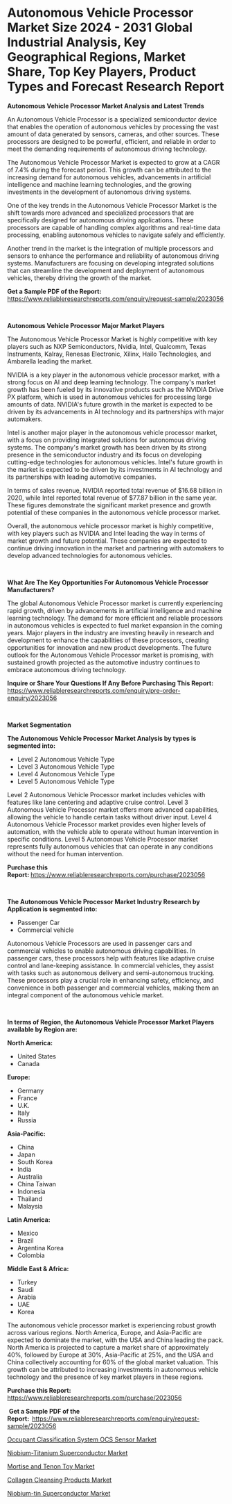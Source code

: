<p><h1>Autonomous Vehicle Processor Market Size 2024 - 2031 Global Industrial Analysis, Key Geographical Regions, Market Share, Top Key Players, Product Types and Forecast Research Report</h1></p><p><strong>Autonomous Vehicle Processor Market Analysis and Latest Trends</strong></p>
<p><p>An Autonomous Vehicle Processor is a specialized semiconductor device that enables the operation of autonomous vehicles by processing the vast amount of data generated by sensors, cameras, and other sources. These processors are designed to be powerful, efficient, and reliable in order to meet the demanding requirements of autonomous driving technology.</p><p>The Autonomous Vehicle Processor Market is expected to grow at a CAGR of 7.4% during the forecast period. This growth can be attributed to the increasing demand for autonomous vehicles, advancements in artificial intelligence and machine learning technologies, and the growing investments in the development of autonomous driving systems.</p><p>One of the key trends in the Autonomous Vehicle Processor Market is the shift towards more advanced and specialized processors that are specifically designed for autonomous driving applications. These processors are capable of handling complex algorithms and real-time data processing, enabling autonomous vehicles to navigate safely and efficiently.</p><p>Another trend in the market is the integration of multiple processors and sensors to enhance the performance and reliability of autonomous driving systems. Manufacturers are focusing on developing integrated solutions that can streamline the development and deployment of autonomous vehicles, thereby driving the growth of the market.</p></p>
<p><strong>Get a Sample PDF of the Report:&nbsp;</strong> <a href="https://www.reliableresearchreports.com/enquiry/request-sample/2023056">https://www.reliableresearchreports.com/enquiry/request-sample/2023056</a></p>
<p>&nbsp;</p>
<p><strong>Autonomous Vehicle Processor Major Market Players</strong></p>
<p><p>The Autonomous Vehicle Processor Market is highly competitive with key players such as NXP Semiconductors, Nvidia, Intel, Qualcomm, Texas Instruments, Kalray, Renesas Electronic, Xilinx, Hailo Technologies, and Ambarella leading the market.</p><p>NVIDIA is a key player in the autonomous vehicle processor market, with a strong focus on AI and deep learning technology. The company's market growth has been fueled by its innovative products such as the NVIDIA Drive PX platform, which is used in autonomous vehicles for processing large amounts of data. NVIDIA's future growth in the market is expected to be driven by its advancements in AI technology and its partnerships with major automakers.</p><p>Intel is another major player in the autonomous vehicle processor market, with a focus on providing integrated solutions for autonomous driving systems. The company's market growth has been driven by its strong presence in the semiconductor industry and its focus on developing cutting-edge technologies for autonomous vehicles. Intel's future growth in the market is expected to be driven by its investments in AI technology and its partnerships with leading automotive companies.</p><p>In terms of sales revenue, NVIDIA reported total revenue of $16.68 billion in 2020, while Intel reported total revenue of $77.87 billion in the same year. These figures demonstrate the significant market presence and growth potential of these companies in the autonomous vehicle processor market.</p><p>Overall, the autonomous vehicle processor market is highly competitive, with key players such as NVIDIA and Intel leading the way in terms of market growth and future potential. These companies are expected to continue driving innovation in the market and partnering with automakers to develop advanced technologies for autonomous vehicles.</p></p>
<p>&nbsp;</p>
<p><strong>What Are The Key Opportunities For Autonomous Vehicle Processor Manufacturers?</strong></p>
<p><p>The global Autonomous Vehicle Processor market is currently experiencing rapid growth, driven by advancements in artificial intelligence and machine learning technology. The demand for more efficient and reliable processors in autonomous vehicles is expected to fuel market expansion in the coming years. Major players in the industry are investing heavily in research and development to enhance the capabilities of these processors, creating opportunities for innovation and new product developments. The future outlook for the Autonomous Vehicle Processor market is promising, with sustained growth projected as the automotive industry continues to embrace autonomous driving technology.</p></p>
<p><strong>Inquire or Share Your Questions If Any Before Purchasing This Report:</strong> <a href="https://www.reliableresearchreports.com/enquiry/pre-order-enquiry/2023056">https://www.reliableresearchreports.com/enquiry/pre-order-enquiry/2023056</a></p>
<p>&nbsp;</p>
<p><strong>Market Segmentation</strong></p>
<p><strong>The Autonomous Vehicle Processor Market Analysis by types is segmented into:</strong></p>
<p><ul><li>Level 2 Autonomous Vehicle Type</li><li>Level 3 Autonomous Vehicle Type</li><li>Level 4 Autonomous Vehicle Type</li><li>Level 5 Autonomous Vehicle Type</li></ul></p>
<p><p>Level 2 Autonomous Vehicle Processor market includes vehicles with features like lane centering and adaptive cruise control. Level 3 Autonomous Vehicle Processor market offers more advanced capabilities, allowing the vehicle to handle certain tasks without driver input. Level 4 Autonomous Vehicle Processor market provides even higher levels of automation, with the vehicle able to operate without human intervention in specific conditions. Level 5 Autonomous Vehicle Processor market represents fully autonomous vehicles that can operate in any conditions without the need for human intervention.</p></p>
<p><strong>Purchase this Report:&nbsp;</strong><a href="https://www.reliableresearchreports.com/purchase/2023056">https://www.reliableresearchreports.com/purchase/2023056</a></p>
<p>&nbsp;</p>
<p><strong>The Autonomous Vehicle Processor Market Industry Research by Application is segmented into:</strong></p>
<p><ul><li>Passenger Car</li><li>Commercial vehicle</li></ul></p>
<p><p>Autonomous Vehicle Processors are used in passenger cars and commercial vehicles to enable autonomous driving capabilities. In passenger cars, these processors help with features like adaptive cruise control and lane-keeping assistance. In commercial vehicles, they assist with tasks such as autonomous delivery and semi-autonomous trucking. These processors play a crucial role in enhancing safety, efficiency, and convenience in both passenger and commercial vehicles, making them an integral component of the autonomous vehicle market.</p></p>
<p>&nbsp;</p>
<p><strong>In terms of Region, the Autonomous Vehicle Processor Market Players available by Region are:</strong></p>
<p>
    <p> <strong> North America: </strong>
        <ul>
            <li>United States</li>
            <li>Canada</li>
        </ul>
        </p> 
    <p> <strong> Europe: </strong>
        <ul>
            <li>Germany</li>
            <li>France</li>
            <li>U.K.</li>
            <li>Italy</li>
            <li>Russia</li>
        </ul>
        </p> 
    <p> <strong> Asia-Pacific: </strong>
        <ul>
            <li>China</li>
            <li>Japan</li>
            <li>South Korea</li>
            <li>India</li>
            <li>Australia</li>
            <li>China Taiwan</li>
            <li>Indonesia</li>
            <li>Thailand</li>
            <li>Malaysia</li>
        </ul>
        </p> 
    <p> <strong> Latin America: </strong>
        <ul>
            <li>Mexico</li>
            <li>Brazil</li>
            <li>Argentina Korea</li>
            <li>Colombia</li>
        </ul>
        </p> 
    <p> <strong> Middle East & Africa: </strong>
        <ul>
            <li>Turkey</li>
            <li>Saudi</li>
            <li>Arabia</li>
            <li>UAE</li>
            <li>Korea</li>
        </ul>
    </p>
    </p>
<p><p>The autonomous vehicle processor market is experiencing robust growth across various regions. North America, Europe, and Asia-Pacific are expected to dominate the market, with the USA and China leading the pack. North America is projected to capture a market share of approximately 40%, followed by Europe at 30%, Asia-Pacific at 25%, and the USA and China collectively accounting for 60% of the global market valuation. This growth can be attributed to increasing investments in autonomous vehicle technology and the presence of key market players in these regions.</p></p>
<p><strong>Purchase this Report: </strong><a href="https://www.reliableresearchreports.com/purchase/2023056">https://www.reliableresearchreports.com/purchase/2023056</a></p>
<p>&nbsp;<strong>Get a Sample PDF of the Report:&nbsp;&nbsp;</strong><a href="https://www.reliableresearchreports.com/enquiry/request-sample/2023056">https://www.reliableresearchreports.com/enquiry/request-sample/2023056</a></p>
<p><strong></strong></p>
<p><p><a href="https://github.com/nancykennedykellievqfqt2/Market-Research-Report-List-1/blob/main/occupant-classification-system-ocs-sensor-market.md">Occupant Classification System OCS Sensor Market</a></p><p><a href="https://rainy-horn-d69.notion.site/Decoding-the-Niobium-Titanium-Superconductor-Market-A-Deep-Dive-into-the-Latest-Market-Trends-Mark-9e5b27f0917f41c6a1c1616ce3f0f23a">Niobium-Titanium Superconductor Market</a></p><p><a href="https://view.publitas.com/reportprime-1/mortise-and-tenon-toy-market-offers-provide-insightful-data-for-the-time-period-from-2024-to-2031-and-also-provide-analysis-based-on-application-type-and-region/">Mortise and Tenon Toy Market</a></p><p><a href="https://view.publitas.com/reportprime-1/collagen-cleansing-products-market-share-market-new-trends-analysis-report-by-type-by-application-by-end-use-by-region-and-segment-forecasts-2024-2031/">Collagen Cleansing Products Market</a></p><p><a href="https://woozy-pyroraptor-a1f.notion.site/Niobium-tin-Superconductor-Market-Research-Report-Forecasted-for-Period-from-2024-2031-by-Market--c11a3db745cc4fd8a2f94592706e44f0">Niobium-tin Superconductor Market</a></p></p>